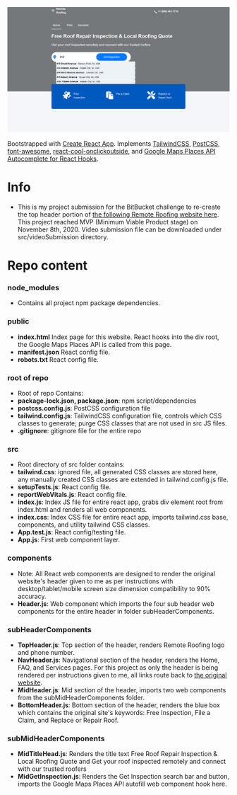 ![Demo screenshot for this header re-creation challenge](https://raw.githubusercontent.com/Wesley26/bitbroker-challenge/main/src/videoSubmission/RemoteRoofingDemo.PNG)

Bootstrapped with [Create React App](https://github.com/facebook/create-react-app). Implements [TailwindCSS](https://tailwindcss.com/), [PostCSS](https://postcss.org/), [font-awesome](https://fontawesome.com/how-to-use/on-the-web/using-with/react), [react-cool-onclickoutside](https://www.npmjs.com/package/react-cool-onclickoutside), and [Google Maps Places API Autocomplete for React Hooks](https://reactjsexample.com/react-hook-for-google-maps-places-autocomplete/).

# Info
- This is my project submission for the BitBucket challenge to re-create the top header portion of [the following Remote Roofing website here](https://www.remoteroofing.com). This project reached MVP (Minimum Viable Product stage) on November 8th, 2020. Video submission file can be downloaded under src/videoSubmission directory.


# Repo content
### node_modules
- Contains all project npm package dependencies.


### public
- **index.html** Index page for this website. React hooks into the div root, the Google Maps Places API is called from this page.
- **manifest.json** React config file.
- **robots.txt** React config file.


### root of repo
- Root of repo Contains: 
- **package-lock.json, package.json**: npm script/dependencies
- **postcss.config.js**: PostCSS configuration file
- **tailwind.config.js**: TailwindCSS configuration file, controls which CSS classes to generate; purge CSS classes that are not used in src JS files.
- **.gitignore**: gitignore file for the entire repo


### src
- Root directory of src folder contains:
- **tailwind.css**: ignored file, all generated CSS classes are stored here, any manually created CSS classes are extended in tailwind.config.js file.
- **setupTests.js**: React config file.
- **reportWebVitals.js**: React config file.
- **index.js**: Index JS file for entire react app, grabs div element root from index.html and renders all web components.
- **index.css**: Index CSS file for entire react app, imports tailwind.css base, components, and utility tailwind CSS classes.
- **App.test.js**: React config/testing file.
- **App.js**: First web component layer.


### components
- Note: All React web components are designed to render the original website's header given to me as per instructions with desktop/tablet/mobile screen size dimension compatibility to 90% accuracy.
- **Header.js**: Web component which imports the four sub header web components for the entire header in folder subHeaderComponents.


### subHeaderComponents
- **TopHeader.js**: Top section of the header, renders Remote Roofing logo and phone number.
- **NavHeader.js**: Navigational section of the header, renders the Home, FAQ, and Services pages. For this project as only the header is being rendered per instructions given to me, all links route back to [the original website](https://www.remoteroofing.com).
- **MidHeader.js**: Mid section of the header, imports two web components from the subMidHeaderComponents folder.
- **BottomHeader.js**: Bottom section of the header, renders the blue box which contains the original site's keywords: Free Inspection, File a Claim, and Replace or Repair Roof.


### subMidHeaderComponents
- **MidTitleHead.js**: Renders the title text Free Roof Repair Inspection & Local Roofing Quote and Get your roof inspected remotely and connect with our trusted roofers
- **MidGetInspection.js**: Renders the Get Inspection search bar and button, imports the Google Maps Places API autofill web component hook here.